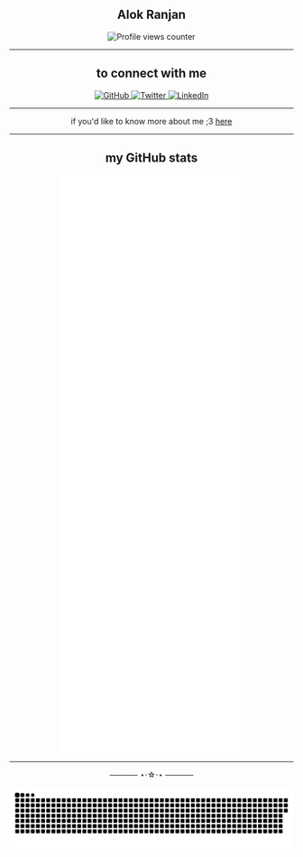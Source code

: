 <h2 align="center">Alok Ranjan</h2>

<p align="center">
  <img src="https://count.getloli.com/get/@ryu-ryuk.github.io?theme=rule34" alt="Profile views counter" />
</p>

---

<h2 align="center"> to connect with me </h2>

<p align="center">

  <a href="https://github.com/ryu-ryuk" target="_blank" rel="noreferrer">
    <img src="https://raw.githubusercontent.com/danielcranney/readme-generator/main/public/icons/socials/github.svg" width="32" height="32" alt="GitHub" />
  </a>

  <a href="https://x.com/ryu1033658" target="_blank" rel="noreferrer">
    <img src="https://raw.githubusercontent.com/danielcranney/readme-generator/main/public/icons/socials/twitter.svg" width="32" height="32" alt="Twitter" />
  </a>

  <a href="https://www.linkedin.com/in/ryulore" target="_blank" rel="noreferrer">
    <img src="https://raw.githubusercontent.com/danielcranney/readme-generator/main/public/icons/socials/linkedin.svg" width="32" height="32" alt="LinkedIn" />
  </a>

</p>

---

<p align="center">
  if you'd like to know more about me ;3 <a href="https://blogs.alokranjan.me" target="_blank">here</a>
</p>

---

<h2 align="center"> my GitHub stats </h2>

<p align="center">
  <img src="https://raw.githubusercontent.com/ryu-ryuk/ryu-ryuk/main/github-metrics.svg" alt="GitHub Metrics" />
</p>

---


<div align="center">───── ⋆⋅☆⋅⋆ ─────</div>

<p align="center">
  <picture>
    <img src="https://raw.githubusercontent.com/ryu-ryuk/ryu-ryuk/output/github-snake.svg" />
    <source media="(prefers-color-scheme: dark)" srcset="https://raw.githubusercontent.com/ryu-ryuk/ryu-ryuk/output/github-snake-dark.svg" />

  </picture>
</p>

